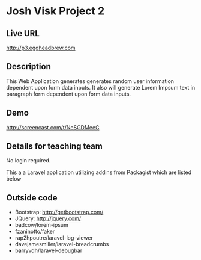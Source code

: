 # Josh Visk Project 2



## Live URL

<http://p3.eggheadbrew.com>



## Description

This Web Application generates generates random user information dependent upon form data inputs.  It also will generate Lorem Impsum text in paragraph form dependent upon form data inputs.



## Demo
http://screencast.com/t/NeSGDMeeC



## Details for teaching team

No login required.

This a a Laravel application utilizing addins from Packagist which are listed below


## Outside code

* Bootstrap:	http://getbootstrap.com/
* JQuery:	http://jquery.com/
* badcow/lorem-ipsum
* fzaninotto/faker
* rap2hpoutre/laravel-log-viewer
* davejamesmiller/laravel-breadcrumbs
* barryvdh/laravel-debugbar